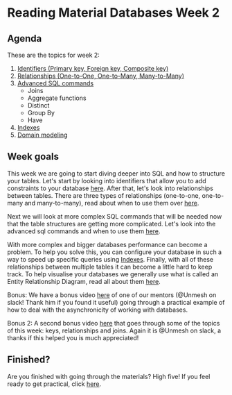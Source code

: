 # Reading Material Databases Week 2

## Agenda

These are the topics for week 2:

1. [Identifiers (Primary key, Foreign key, Composite key)](https://hackyourfuture.github.io/study/#/databases/sql/identifiers)
2. [Relationships (One-to-One, One-to-Many, Many-to-Many)](https://hackyourfuture.github.io/study/#/databases/sql/relationships)
3. [Advanced SQL commands](https://hackyourfuture.github.io/study/#/databases/sql/advanced-sql)
   - Joins
   - Aggregate functions
   - Distinct
   - Group By
   - Have
4. [Indexes](https://hackyourfuture.github.io/study/#/databases/sql/indexes)
5. [Domain modeling](https://hackyourfuture.github.io/study/#/databases/sql/domain-modeling)

## Week goals

This week we are going to start diving deeper into SQL and how to structure your tables. Let's start by looking into identifiers that allow you to add constraints to your database [here](https://hackyourfuture.github.io/study/#/databases/sql/identifiers). After that, let's look into relationships between tables. There are three types of relationships (one-to-one, one-to-many and many-to-many), read about when to use them over [here](https://hackyourfuture.github.io/study/#/databases/sql/relationships).

Next we will look at more complex SQL commands that will be needed now that the table structures are getting more complicated. Let's look into the advanced sql commands and when to use them [here](https://hackyourfuture.github.io/study/#/databases/sql/advanced-sql).

With more complex and bigger databases performance can become a problem. To help you solve this, you can configure your database in such a way to speed up specific queries using [Indexes](https://hackyourfuture.github.io/study/#/databases/sql/indexes). Finally, with all of these relationships between multiple tables it can become a little hard to keep track. To help visualise your databases we generally use what is called an Entity Relationship Diagram, read all about them [here](https://hackyourfuture.github.io/study/#/databases/sql/domain-modeling).

Bonus: We have a bonus video [here](https://www.youtube.com/watch?v=8yIuyUum3XU) of one of our mentors (@Unmesh on slack! Thank him if you found it useful) going through a practical example of how to deal with the asynchronicity of working with databases.

Bonus 2: A second bonus video [here](https://www.youtube.com/watch?v=H08wAwrWEec) that goes through some of the topics of this week: keys, relationships and joins. Again it is @Unmesh on slack, a thanks if this helped you is much appreciated!

## Finished?

Are you finished with going through the materials? High five! If you feel ready to get practical, click [here](./MAKEME.md).

